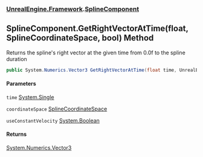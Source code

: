 ### [UnrealEngine.Framework](UnrealEngine_Framework.md 'UnrealEngine.Framework').[SplineComponent](SplineComponent.md 'UnrealEngine.Framework.SplineComponent')
## SplineComponent.GetRightVectorAtTime(float, SplineCoordinateSpace, bool) Method
Returns the spline's right vector at the given time from 0.0f to the spline duration  
```csharp
public System.Numerics.Vector3 GetRightVectorAtTime(float time, UnrealEngine.Framework.SplineCoordinateSpace coordinateSpace, bool useConstantVelocity=false);
```
#### Parameters
<a name='UnrealEngine_Framework_SplineComponent_GetRightVectorAtTime(float_UnrealEngine_Framework_SplineCoordinateSpace_bool)_time'></a>
`time` [System.Single](https://docs.microsoft.com/en-us/dotnet/api/System.Single 'System.Single')  
  
<a name='UnrealEngine_Framework_SplineComponent_GetRightVectorAtTime(float_UnrealEngine_Framework_SplineCoordinateSpace_bool)_coordinateSpace'></a>
`coordinateSpace` [SplineCoordinateSpace](SplineCoordinateSpace.md 'UnrealEngine.Framework.SplineCoordinateSpace')  
  
<a name='UnrealEngine_Framework_SplineComponent_GetRightVectorAtTime(float_UnrealEngine_Framework_SplineCoordinateSpace_bool)_useConstantVelocity'></a>
`useConstantVelocity` [System.Boolean](https://docs.microsoft.com/en-us/dotnet/api/System.Boolean 'System.Boolean')  
  
#### Returns
[System.Numerics.Vector3](https://docs.microsoft.com/en-us/dotnet/api/System.Numerics.Vector3 'System.Numerics.Vector3')  

